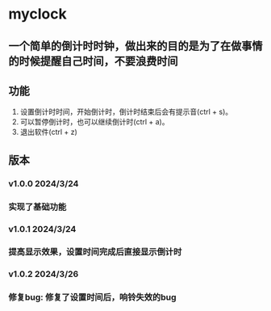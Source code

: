 # myclock

## 一个简单的倒计时时钟，做出来的目的是为了在做事情的时候提醒自己时间，不要浪费时间

## 功能

1. 设置倒计时时间，开始倒计时，倒计时结束后会有提示音(ctrl + s)。
2. 可以暂停倒计时，也可以继续倒计时(ctrl + a)。
3. 退出软件(ctrl + z)

## 版本

### v1.0.0 2024/3/24
### 实现了基础功能
### v1.0.1 2024/3/24
### 提高显示效果，设置时间完成后直接显示倒计时
### v1.0.2 2024/3/26
### 修复bug: 修复了设置时间后，响铃失效的bug